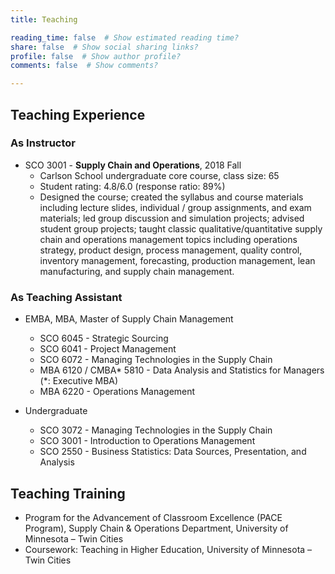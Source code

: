 ```yaml
---
title: Teaching

reading_time: false  # Show estimated reading time?
share: false  # Show social sharing links?
profile: false  # Show author profile?
comments: false  # Show comments?

---
```

## Teaching Experience
### As Instructor
- SCO 3001 - **Supply Chain and Operations**, 2018 Fall
    - Carlson School undergraduate core course, class size: 65
    - Student rating: 4.8/6.0 (response ratio: 89%)
    - Designed the course; created the syllabus and course materials including lecture slides, individual / group assignments, and exam materials; led group discussion and simulation projects; advised student group projects; taught classic qualitative/quantitative supply chain and operations management topics including operations strategy, product design, process management, quality control, inventory management, forecasting, production management, lean manufacturing, and supply chain management.

### As Teaching Assistant
- EMBA, MBA, Master of Supply Chain Management
    - SCO 6045 - Strategic Sourcing
    - SCO 6041 - Project Management
    - SCO 6072 - Managing Technologies in the Supply Chain
    - MBA 6120 / CMBA* 5810 - Data Analysis and Statistics for Managers (*: Executive MBA)
    - MBA 6220 - Operations Management                                                                            

- Undergraduate
    - SCO 3072 - Managing Technologies in the Supply Chain
    - SCO 3001 - Introduction to Operations Management
    - SCO 2550 - Business Statistics: Data Sources, Presentation, and Analysis


## Teaching Training
- Program for the Advancement of Classroom Excellence (PACE Program), Supply Chain & Operations Department, University of Minnesota – Twin Cities 
- Coursework: Teaching in Higher Education, University of Minnesota – Twin Cities